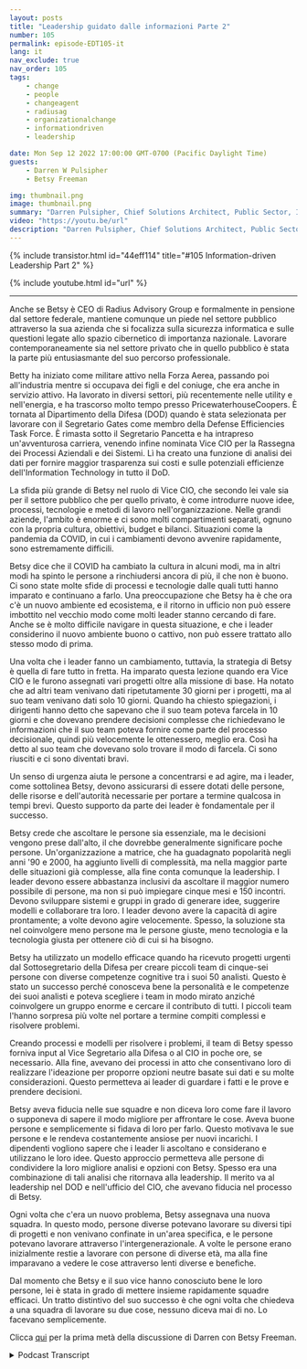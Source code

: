 ```yaml
---
layout: posts
title: "Leadership guidato dalle informazioni Parte 2"
number: 105
permalink: episode-EDT105-it
lang: it
nav_exclude: true
nav_order: 105
tags:
    - change
    - people
    - changeagent
    - radiusag
    - organizationalchange
    - informationdriven
    - leadership

date: Mon Sep 12 2022 17:00:00 GMT-0700 (Pacific Daylight Time)
guests:
    - Darren W Pulsipher
    - Betsy Freeman

img: thumbnail.png
image: thumbnail.png
summary: "Darren Pulsipher, Chief Solutions Architect, Public Sector, Intel continua la sua conversazione con Betsy Freeman, CEO di Radius Advisory Group, riguardo alla sua esperienza come leader orientato all'informazione nei settori pubblico e privato. Parte due di due."
video: "https://youtu.be/url"
description: "Darren Pulsipher, Chief Solutions Architect, Public Sector, Intel continua la sua conversazione con Betsy Freeman, CEO di Radius Advisory Group, riguardo alla sua esperienza come leader orientato all'informazione nei settori pubblico e privato. Parte due di due."
---
```


<div>
{% include transistor.html id="44eff114" title="#105 Information-driven Leadership Part 2" %}

{% include youtube.html id="url" %}
</div>

---

Anche se Betsy è CEO di Radius Advisory Group e formalmente in pensione dal settore federale, mantiene comunque un piede nel settore pubblico attraverso la sua azienda che si focalizza sulla sicurezza informatica e sulle questioni legate allo spazio cibernetico di importanza nazionale. Lavorare contemporaneamente sia nel settore privato che in quello pubblico è stata la parte più entusiasmante del suo percorso professionale.

Betty ha iniziato come militare attivo nella Forza Aerea, passando poi all'industria mentre si occupava dei figli e del coniuge, che era anche in servizio attivo. Ha lavorato in diversi settori, più recentemente nelle utility e nell'energia, e ha trascorso molto tempo presso PricewaterhouseCoopers. È tornata al Dipartimento della Difesa (DOD) quando è stata selezionata per lavorare con il Segretario Gates come membro della Defense Efficiencies Task Force. È rimasta sotto il Segretario Pancetta e ha intrapreso un'avventurosa carriera, venendo infine nominata Vice CIO per la Rassegna dei Processi Aziendali e dei Sistemi. Lì ha creato una funzione di analisi dei dati per fornire maggior trasparenza sui costi e sulle potenziali efficienze dell'Information Technology in tutto il DoD.

La sfida più grande di Betsy nel ruolo di Vice CIO, che secondo lei vale sia per il settore pubblico che per quello privato, è come introdurre nuove idee, processi, tecnologie e metodi di lavoro nell'organizzazione. Nelle grandi aziende, l'ambito è enorme e ci sono molti compartimenti separati, ognuno con la propria cultura, obiettivi, budget e bilanci. Situazioni come la pandemia da COVID, in cui i cambiamenti devono avvenire rapidamente, sono estremamente difficili.

Betsy dice che il COVID ha cambiato la cultura in alcuni modi, ma in altri modi ha spinto le persone a rinchiudersi ancora di più, il che non è buono. Ci sono state molte sfide di processi e tecnologie dalle quali tutti hanno imparato e continuano a farlo. Una preoccupazione che Betsy ha è che ora c'è un nuovo ambiente ed ecosistema, e il ritorno in ufficio non può essere imbottito nel vecchio modo come molti leader stanno cercando di fare. Anche se è molto difficile navigare in questa situazione, e che i leader considerino il nuovo ambiente buono o cattivo, non può essere trattato allo stesso modo di prima.

Una volta che i leader fanno un cambiamento, tuttavia, la strategia di Betsy è quella di fare tutto in fretta. Ha imparato questa lezione quando era Vice CIO e le furono assegnati vari progetti oltre alla missione di base. Ha notato che ad altri team venivano dati ripetutamente 30 giorni per i progetti, ma al suo team venivano dati solo 10 giorni. Quando ha chiesto spiegazioni, i dirigenti hanno detto che sapevano che il suo team poteva farcela in 10 giorni e che dovevano prendere decisioni complesse che richiedevano le informazioni che il suo team poteva fornire come parte del processo decisionale, quindi più velocemente le ottenessero, meglio era. Così ha detto al suo team che dovevano solo trovare il modo di farcela. Ci sono riusciti e ci sono diventati bravi.

Un senso di urgenza aiuta le persone a concentrarsi e ad agire, ma i leader, come sottolinea Betsy, devono assicurarsi di essere dotati delle persone, delle risorse e dell'autorità necessarie per portare a termine qualcosa in tempi brevi. Questo supporto da parte dei leader è fondamentale per il successo.

Betsy crede che ascoltare le persone sia essenziale, ma le decisioni vengono prese dall'alto, il che dovrebbe generalmente significare poche persone. Un'organizzazione a matrice, che ha guadagnato popolarità negli anni '90 e 2000, ha aggiunto livelli di complessità, ma nella maggior parte delle situazioni già complesse, alla fine conta comunque la leadership. I leader devono essere abbastanza inclusivi da ascoltare il maggior numero possibile di persone, ma non si può impiegare cinque mesi e 150 incontri. Devono sviluppare sistemi e gruppi in grado di generare idee, suggerire modelli e collaborare tra loro. I leader devono avere la capacità di agire prontamente; a volte devono agire velocemente. Spesso, la soluzione sta nel coinvolgere meno persone ma le persone giuste, meno tecnologia e la tecnologia giusta per ottenere ciò di cui si ha bisogno.

Betsy ha utilizzato un modello efficace quando ha ricevuto progetti urgenti dal Sottosegretario della Difesa per creare piccoli team di cinque-sei persone con diverse competenze cognitive tra i suoi 50 analisti. Questo è stato un successo perché conosceva bene la personalità e le competenze dei suoi analisti e poteva scegliere i team in modo mirato anziché coinvolgere un gruppo enorme e cercare il contributo di tutti. I piccoli team l'hanno sorpresa più volte nel portare a termine compiti complessi e risolvere problemi.

Creando processi e modelli per risolvere i problemi, il team di Betsy spesso forniva input al Vice Segretario alla Difesa o al CIO in poche ore, se necessario. Alla fine, avevano dei processi in atto che consentivano loro di realizzare l'ideazione per proporre opzioni neutre basate sui dati e su molte considerazioni. Questo permetteva ai leader di guardare i fatti e le prove e prendere decisioni.

Betsy aveva fiducia nelle sue squadre e non diceva loro come fare il lavoro o supponeva di sapere il modo migliore per affrontare le cose. Aveva buone persone e semplicemente si fidava di loro per farlo. Questo motivava le sue persone e le rendeva costantemente ansiose per nuovi incarichi. I dipendenti vogliono sapere che i leader li ascoltano e considerano e utilizzano le loro idee. Questo approccio permetteva alle persone di condividere la loro migliore analisi e opzioni con Betsy. Spesso era una combinazione di tali analisi che ritornava alla leadership. Il merito va al leadership nel DOD e nell'ufficio del CIO, che avevano fiducia nel processo di Betsy.

Ogni volta che c'era un nuovo problema, Betsy assegnava una nuova squadra. In questo modo, persone diverse potevano lavorare su diversi tipi di progetti e non venivano confinate in un'area specifica, e le persone potevano lavorare attraverso l'intergenerazionale. A volte le persone erano inizialmente restie a lavorare con persone di diverse età, ma alla fine imparavano a vedere le cose attraverso lenti diverse e benefiche.

Dal momento che Betsy e il suo vice hanno conosciuto bene le loro persone, lei è stata in grado di mettere insieme rapidamente squadre efficaci. Un tratto distintivo del suo successo è che ogni volta che chiedeva a una squadra di lavorare su due cose, nessuno diceva mai di no. Lo facevano semplicemente.

Clicca [qui](episode-EDT104) per la prima metà della discussione di Darren con Betsy Freeman.



<details>
<summary> Podcast Transcript </summary>

<p></p>

</details>
